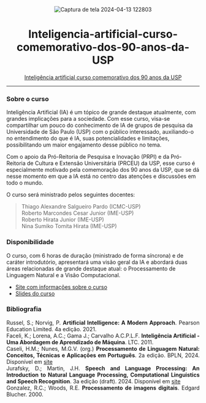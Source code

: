 
<div align="center">
  
![Captura de tela 2024-04-13 122803](https://github.com/Mel-iza/Inteligencia-artificial-curso-comemorativo-dos-90-anos-da-USP/assets/72058182/4c494559-3a91-478a-a15a-aaa00bd2028c)


# Inteligencia-artificial-curso-comemorativo-dos-90-anos-da-USP
[Inteligência artificial curso comemorativo dos 90 anos da USP](https://www.youtube.com/watch?v=YDtgIHeHZTk)

</div>


---

### Sobre o curso
Inteligência Artificial (IA) é um tópico de grande destaque atualmente, com grandes implicações para a sociedade. Com esse curso, visa-se compartilhar um pouco do conhecimento de IA de grupos de pesquisa da Universidade de São Paulo (USP) com o público interessado, auxiliando-o no entendimento do que é IA, suas potencialidades e limitações, possibilitando um maior engajamento desse público no tema.

Com o apoio da Pró-Reitoria de Pesquisa e Inovação (PRPI) e da Pró-Reitoria de Cultura e Extensão Universitária (PRCEU) da USP, esse curso é especialmente motivado pela comemoração dos 90 anos da USP, que se dá nesse momento em que a IA está no centro das atenções e discussões em todo o mundo.

O curso será ministrado pelos seguintes docentes:<br>
> Thiago Alexandre Salgueiro Pardo (ICMC-USP)<br>
> Roberto Marcondes Cesar Junior (IME-USP)<br>
> Roberto Hirata Junior (IME-USP)<br>
> Nina Sumiko Tomita Hirata (IME-USP)<br>

### Disponibilidade
O curso, com 6 horas de duração (ministrado de forma síncrona) e de caráter introdutório, apresentará uma visão geral da IA e abordará duas áreas relacionadas de grande destaque atual: o Processamento de Linguagem Natural e a Visão Computacional. <br> 
- [Site com informações sobre o curso](https://cursosextensao.usp.br/course/view.php?id=3867#section-4)
- [Slides do curso](https://cursosextensao.usp.br/pluginfile.php/1385789/mod_resource/content/0/IA90anosUSP-Completo.pdf)

### Bibliografia

<div align="justify">
  
Russel, S.; Norvig, P. <b>Artificial Intelligence: A Modern Approach</b>. Pearson Education Limited. 4a edição. 2021. <br>
Faceli, K.; Lorena, A.C.; Gama J.; Carvalho A.C.P.L.F. <b>Inteligência Artificial - Uma Abordagem de Aprendizado de Máquina</b>. LTC. 2011. <br>
Caseli, H.M.; Nunes, M.G.V. (org.) <b>Processamento de Linguagem Natural: Conceitos, Técnicas e Aplicações em Português</b>. 2a edição. BPLN, 2024. Disponível em [site](https://brasileiraspln.com/livro-pln/2a-edicao)<br>
Jurafsky, D.; Martin, J.H. <b>Speech and Language Processing: An Introduction to Natural Language Processing, Computational Linguistics and Speech Recognition</b>. 3a edição (draft). 2024. Disponível em [site](https://web.stanford.edu/~jurafsky/slp3/) <br>
Gonzalez, R.C.; Woods, R.E. <b>Processamento de imagens digitais</b>. Edgard Blucher. 2000.<br>

</div>
